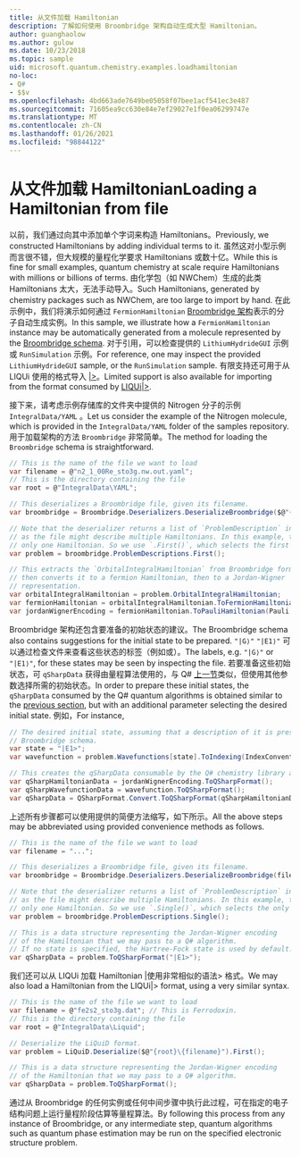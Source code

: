```yaml
---
title: 从文件加载 Hamiltonian
description: 了解如何使用 Broombridge 架构自动生成大型 Hamiltonian。
author: guanghaolow
ms.author: gulow
ms.date: 10/23/2018
ms.topic: sample
uid: microsoft.quantum.chemistry.examples.loadhamiltonian
no-loc:
- Q#
- $$v
ms.openlocfilehash: 4bd663ade7649be05058f07bee1acf541ec3e487
ms.sourcegitcommit: 71605ea9cc630e84e7ef29027e1f0ea06299747e
ms.translationtype: MT
ms.contentlocale: zh-CN
ms.lasthandoff: 01/26/2021
ms.locfileid: "98844122"
---
```

# <a name="loading-a-hamiltonian-from-file"></a><span data-ttu-id="be206-103">从文件加载 Hamiltonian</span><span class="sxs-lookup"><span data-stu-id="be206-103">Loading a Hamiltonian from file</span></span>
<span data-ttu-id="be206-104">以前，我们通过向其中添加单个字词来构造 Hamiltonians。</span><span class="sxs-lookup"><span data-stu-id="be206-104">Previously, we constructed Hamiltonians by adding individual terms to it.</span></span> <span data-ttu-id="be206-105">虽然这对小型示例而言很不错，但大规模的量程化学要求 Hamiltonians 或数十亿。</span><span class="sxs-lookup"><span data-stu-id="be206-105">While this is fine for small examples, quantum chemistry at scale require Hamiltonians with millions or billions of terms.</span></span> <span data-ttu-id="be206-106">由化学包（如 NWChem）生成的此类 Hamiltonians 太大，无法手动导入。</span><span class="sxs-lookup"><span data-stu-id="be206-106">Such Hamiltonians, generated by chemistry packages such as NWChem, are too large to import by hand.</span></span> <span data-ttu-id="be206-107">在此示例中，我们将演示如何通过 `FermionHamiltonian` [Broombridge 架构](xref:microsoft.quantum.libraries.chemistry.schema.broombridge)表示的分子自动生成实例。</span><span class="sxs-lookup"><span data-stu-id="be206-107">In this sample, we illustrate how a `FermionHamiltonian` instance may be automatically generated from a molecule represented by the [Broombridge schema](xref:microsoft.quantum.libraries.chemistry.schema.broombridge).</span></span> <span data-ttu-id="be206-108">对于引用，可以检查提供的 `LithiumHydrideGUI` 示例或 `RunSimulation` 示例。</span><span class="sxs-lookup"><span data-stu-id="be206-108">For reference, one may inspect the provided `LithiumHydrideGUI` sample, or the `RunSimulation` sample.</span></span> <span data-ttu-id="be206-109">有限支持还可用于从 LIQUi 使用的格式导入 [|>](https://www.microsoft.com/en-us/research/project/language-integrated-quantum-operations-liqui/)。</span><span class="sxs-lookup"><span data-stu-id="be206-109">Limited support is also available for importing from the format consumed by [LIQUi|>](https://www.microsoft.com/en-us/research/project/language-integrated-quantum-operations-liqui/).</span></span>

<span data-ttu-id="be206-110">接下来，请考虑示例存储库的文件夹中提供的 Nitrogen 分子的示例 `IntegralData/YAML` 。</span><span class="sxs-lookup"><span data-stu-id="be206-110">Let us consider the example of the Nitrogen molecule, which is provided in the `IntegralData/YAML` folder of the samples repository.</span></span> <span data-ttu-id="be206-111">用于加载架构的方法 `Broombridge` 非常简单。</span><span class="sxs-lookup"><span data-stu-id="be206-111">The method for loading the `Broombridge` schema is straightforward.</span></span>

```csharp
// This is the name of the file we want to load
var filename = @"n2_1_00Re_sto3g.nw.out.yaml";
// This is the directory containing the file
var root = @"IntegralData\YAML";

// This deserializes a Broombridge file, given its filename.
var broombridge = Broombridge.Deserializers.DeserializeBroombridge($@"{root}\{filename}");

// Note that the deserializer returns a list of `ProblemDescription` instances 
// as the file might describe multiple Hamiltonians. In this example, there is 
// only one Hamiltonian. So we use `.First()`, which selects the first element of the list.
var problem = broombridge.ProblemDescriptions.First();

// This extracts the `OrbitalIntegralHamiltonian` from Broombridge format,
// then converts it to a fermion Hamiltonian, then to a Jordan-Wigner
// representation.
var orbitalIntegralHamiltonian = problem.OrbitalIntegralHamiltonian;
var fermionHamiltonian = orbitalIntegralHamiltonian.ToFermionHamiltonian(IndexConvention.UpDown);
var jordanWignerEncoding = fermionHamiltonian.ToPauliHamiltonian(Pauli.QubitEncoding.JordanWigner);
```

<span data-ttu-id="be206-112">Broombridge 架构还包含要准备的初始状态的建议。</span><span class="sxs-lookup"><span data-stu-id="be206-112">The Broombridge schema also contains suggestions for the initial state to be prepared.</span></span> <span data-ttu-id="be206-113">`"|G⟩"` `"|E1⟩"` 可以通过检查文件来查看这些状态的标签（例如或）。</span><span class="sxs-lookup"><span data-stu-id="be206-113">The labels, e.g. `"|G⟩"` or `"|E1⟩"`, for these states may be seen by inspecting the file.</span></span> <span data-ttu-id="be206-114">若要准备这些初始状态，可 `qSharpData` 获得由量程算法使用的，与 Q# [上一节](xref:microsoft.quantum.chemistry.examples.energyestimate)类似，但使用其他参数选择所需的初始状态。</span><span class="sxs-lookup"><span data-stu-id="be206-114">In order to prepare these initial states, the `qSharpData` consumed by the Q# quantum algorithms is obtained similar to the [previous section](xref:microsoft.quantum.chemistry.examples.energyestimate), but with an additional parameter selecting the desired initial state.</span></span> <span data-ttu-id="be206-115">例如，</span><span class="sxs-lookup"><span data-stu-id="be206-115">For instance,</span></span>
```csharp
// The desired initial state, assuming that a description of it is present in the
// Broombridge schema.
var state = "|E1>";
var wavefunction = problem.Wavefunctions[state].ToIndexing(IndexConvention.UpDown);

// This creates the qSharpData consumable by the Q# chemistry library algorithms.
var qSharpHamiltonianData = jordanWignerEncoding.ToQSharpFormat();
var qSharpWavefunctionData = wavefunction.ToQSharpFormat();
var qSharpData = QSharpFormat.Convert.ToQSharpFormat(qSharpHamiltonianData, qSharpWavefunctionData);
```

<span data-ttu-id="be206-116">上述所有步骤都可以使用提供的简便方法缩写，如下所示。</span><span class="sxs-lookup"><span data-stu-id="be206-116">All the above steps may be abbreviated using provided convenience methods as follows.</span></span>
```csharp
// This is the name of the file we want to load
var filename = "...";

// This deserializes a Broombridge file, given its filename.
var broombridge = Broombridge.Deserializers.DeserializeBroombridge(filename);

// Note that the deserializer returns a list of `ProblemDescription` instances 
// as the file might describe multiple Hamiltonians. In this example, there is 
// only one Hamiltonian. So we use `.Single()`, which selects the only element of the list.
var problem = broombridge.ProblemDescriptions.Single();

// This is a data structure representing the Jordan-Wigner encoding 
// of the Hamiltonian that we may pass to a Q# algorithm.
// If no state is specified, the Hartree-Fock state is used by default.
var qSharpData = problem.ToQSharpFormat("|E1>");
```

<span data-ttu-id="be206-117">我们还可以从 LIQUi 加载 Hamiltonian |使用非常相似的语法> 格式。</span><span class="sxs-lookup"><span data-stu-id="be206-117">We may also load a Hamiltonian from the LIQUi|> format, using a very similar syntax.</span></span> 

```csharp
// This is the name of the file we want to load
var filename = @"fe2s2_sto3g.dat"; // This is Ferrodoxin.
// This is the directory containing the file
var root = @"IntegralData\Liquid";

// Deserialize the LiQuiD format.
var problem = LiQuiD.Deserialize($@"{root}\{filename}").First();

// This is a data structure representing the Jordan-Wigner encoding 
// of the Hamiltonian that we may pass to a Q# algorithm.
var qSharpData = problem.ToQSharpFormat();
```

<span data-ttu-id="be206-118">通过从 Broombridge 的任何实例或任何中间步骤中执行此过程，可在指定的电子结构问题上运行量程阶段估算等量程算法。</span><span class="sxs-lookup"><span data-stu-id="be206-118">By following this process from any instance of Broombridge, or any intermediate step, quantum algorithms such as quantum phase estimation may be run on the specified electronic structure problem.</span></span>
